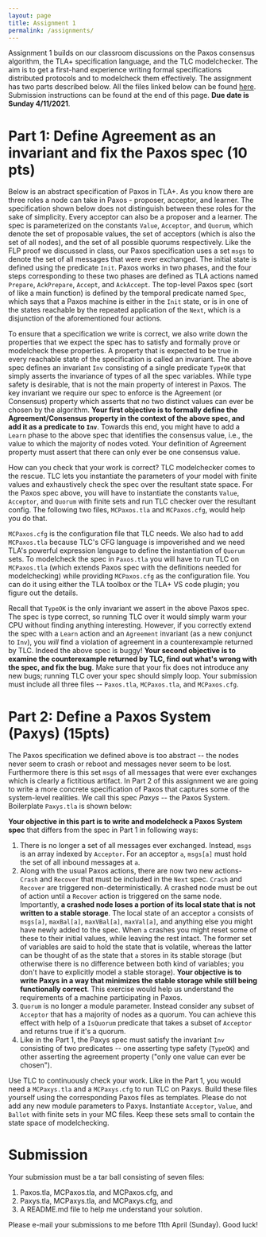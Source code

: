 ```yaml
---
layout: page
title: Assignment 1
permalink: /assignments/
---
```


Assignment 1 builds on our classroom discussions on the Paxos
consensus algorithm, the TLA+ specification language, and the TLC
modelchecker. The aim is to get a first-hand experience writing formal
specifications distributed protocols and to modelcheck them
effectively. The assignment has two parts described below. All the
files linked below can be found
[here](https://github.com/gowthamk/csci7000_s21/tree/gh-pages/assignments).
Submission instructions can be found at the end of this page. **Due date
is Sunday 4/11/2021**.

Part 1: Define Agreement as an invariant and fix the Paxos spec (10 pts)
======

Below is an abstract specification of Paxos in TLA+. As you know there
are three roles a node can take in Paxos - proposer, acceptor, and
learner. The specification shown below does not distinguish between
these roles for the sake of simplicity. Every acceptor can also be a
proposer and a learner. The spec is parameterized on the constants
`Value`, `Acceptor`, and `Quorum`, which denote the set of proposable
values, the set of acceptors (which is also the set of all nodes), and
the set of all possible quorums respectively. Like the FLP proof we
discussed in class, our Paxos specification uses a set `msgs` to
denote the set of all messages that were ever exchanged. The initial
state is defined using the predicate `Init`. Paxos works in two
phases, and the four steps corresponding to these two phases are
defined as TLA actions named `Prepare`, `AckPrepare`, `Accept`, and
`AckAccept`. The top-level Paxos spec (sort of like a main function)
is defined by the temporal predicate named `Spec`, which says that a
Paxos machine is either in the `Init` state, or is in one of the
states reachable by the repeated application of the `Next`, which is a
disjunction of the aforementioned four actions.

<script src="https://gist-it.appspot.com/github/gowthamk/csci7000_s21/blob/gh-pages/assignments/Paxos.tla"></script>

To ensure that a specification we write is correct, we also write down
the properties that we expect the spec has to satisfy and formally
prove or modelcheck these properties. A property that is expected to
be true in every reachable state of the specification is called an
invariant. The above spec defines an invariant `Inv` consisting
of a single predicate `TypeOK` that simply asserts the invariance of
types of all the spec variables. While type safety is desirable, that
is not the main property of interest in Paxos. The key invariant we
require our spec to enforce is the Agreement (or Consensus) property
which asserts that no two distinct values can ever be chosen by the
algorithm. **Your first objective is to formally define the
Agreement/Consensus property in the context of the above spec, and add
it as a predicate to `Inv`**. Towards this end, you might have to add
a `Learn` phase to the above spec that identifies the consensus value,
i.e., the value to which the majority of nodes voted. Your definition
of Agreement property must assert that there can only ever be one
consensus value.

How can you check that your work is correct? TLC modelchecker comes to
the rescue. TLC lets you instantiate the parameters of your model with
finite values and exhaustively check the spec over the resultant state
space. For the Paxos spec above, you will have to instantiate the
constants `Value`, `Acceptor`, and `Quorum` with finite sets and run
TLC checker over the resultant config. The following two files,
`MCPaxos.tla` and `MCPaxos.cfg`, would help you do that.

<script src="https://gist-it.appspot.com/github/gowthamk/csci7000_s21/blob/gh-pages/assignments/MCPaxos.tla"></script>

<script src="https://gist-it.appspot.com/github/gowthamk/csci7000_s21/blob/gh-pages/assignments/MCPaxos.cfg"></script>

`MCPaxos.cfg` is the configuration file that TLC needs. We also had to
add `MCPaxos.tla` because TLC's CFG language is impoverished and we
need TLA's powerful expression language to define the instantiation of
`Quorum` sets. To modelcheck the spec in `Paxos.tla` you will have to
run TLC on `MCPaxos.tla` (which extends Paxos spec with the
definitions needed for modelchecking) while providing `MCPaxos.cfg` as
the configuration file. You can do it using either the TLA toolbox or
the TLA+ VS code plugin; you figure out the details.

Recall that `TypeOK` is the only invariant we assert in the above
Paxos spec. The spec is type correct, so running TLC over it would
simply warm your CPU without finding anything interesting. However, if
you correctly extend the spec with a `Learn` action and an `Agreement`
invariant (as a new conjunct to `Inv`), you *will* find a violation of
agreement in a counterexample returned by TLC. Indeed the above spec
is buggy! **Your second objective is to examine the counterexample
returned by TLC, find out what's wrong with the spec, and fix the
bug**. Make sure that your fix does not introduce any new bugs;
running TLC over your spec should simply loop. Your submission must
include all three files -- `Paxos.tla`, `MCPaxos.tla`, and
`MCPaxos.cfg`.

Part 2: Define a Paxos System (Paxys) (15pts)
===============

The Paxos specification we defined above is too abstract -- the nodes
never seem to crash or reboot and messages never seem to be lost.
Furthermore there is this set `msgs` of all messages that were ever
exchanges which is clearly a fictitious artifact. In Part 2 of this
assignment we are going to write a more concrete specification of
Paxos that captures some of the system-level realities. We call this
spec *Paxys* -- the Paxos System. Boilerplate `Paxys.tla` is shown
below:

<script src="https://gist-it.appspot.com/github/gowthamk/csci7000_s21/blob/gh-pages/assignments/Paxys.tla"></script>

**Your objective in this part is to write and modelcheck a Paxos System
spec** that differs from the spec in Part 1 in following ways:

1. There is no longer a set of all messages ever exchanged. Instead,
   `msgs` is an array indexed by `Acceptor`. For an acceptor `a`,
   `msgs[a]` must hold the set of all inbound messages at `a`.
2. Along with the usual Paxos actions, there are now two new actions-
   `Crash` and `Recover` that must be included in the `Next` spec.
   `Crash` and `Recover` are triggered non-deterministically. A
   crashed node must be out of action until a `Recover` action is
   triggered on the same node. Importantly, **a crashed node loses a
   portion of its local state that is not written to a stable
   storage**. The local state of an acceptor `a` consists of
   `msgs[a]`, `maxBal[a]`, `maxVBal[a]`, `maxVal[a]`, and anything
   else you might have newly added to the spec. When `a` crashes you
   might reset some of these to their initial values, while leaving the
   rest intact. The former set of variables are said to hold the state
   that is volatile, whereas the latter can be thought of as the state
   that `a` stores in its stable storage (but otherwise there is no
   difference between both kind of variables; you don't have to
   explicitly model a stable storage). **Your objective is to write
   Paxys in a way that minimizes the stable storage while still being
   functionally correct**. This exercise would help us understand the
   requirements of a machine participating in Paxos.
3. `Quorum` is no longer a module parameter. Instead consider any
   subset of `Acceptor` that has a majority of nodes as a quorum. You
   can achieve this effect with help of a `IsQuorum` predicate that
   takes a subset of `Acceptor` and returns true if it's a quorum.
4. Like in the Part 1, the Paxys spec must satisfy the invariant `Inv`
   consisting of two predicates -- one asserting type safety
   (`TypeOK`) and other asserting the agreement property ("only one
   value can ever be chosen").

Use TLC to continuously check your work. Like in the Part 1, you would
need a `MCPaxys.tla` and a `MCPaxys.cfg` to run TLC on Paxys. Build
these files yourself using the corresponding Paxos files as templates.
Please do not add any new module parameters to Paxys. Instantiate
`Acceptor`, `Value`, and `Ballot` with finite sets in your MC files.
Keep these sets small to contain the state space of modelchecking.


Submission
==========

Your submission must be a tar ball consisting of seven files:

1. Paxos.tla, MCPaxos.tla, and MCPaxos.cfg, and
2. Paxys.tla, MCPaxys.tla, and MCPaxys.cfg, and
3. A README.md file to help me understand your solution.

Please e-mail your submissions to me before 11th April (Sunday). Good
luck!


